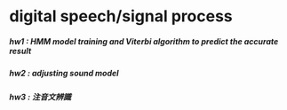 # digital speech/signal process

##### hw1 : HMM model training and Viterbi algorithm to predict the accurate result
##### hw2 : adjusting sound model
##### hw3 : 注音文辨識
